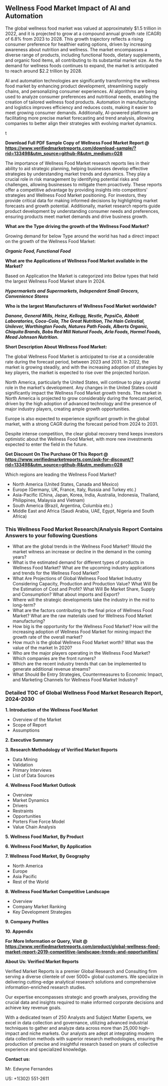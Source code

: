 <h2>Wellness Food Market Impact of AI and Automation</h2><p>The global wellness food market was valued at approximately $1.5 trillion in 2022, and it is projected to grow at a compound annual growth rate (CAGR) of 6.8% from 2023 to 2028. This growth trajectory reflects a rising consumer preference for healthier eating options, driven by increasing awareness about nutrition and wellness. The market encompasses a diverse range of products, including functional foods, dietary supplements, and organic food items, all contributing to its substantial market size. As the demand for wellness foods continues to expand, the market is anticipated to reach around $2.2 trillion by 2028.</p><p>AI and automation technologies are significantly transforming the wellness food market by enhancing product development, streamlining supply chains, and personalizing consumer experiences. AI algorithms are being used to analyze consumer preferences and nutritional needs, enabling the creation of tailored wellness food products. Automation in manufacturing and logistics improves efficiency and reduces costs, making it easier to meet growing consumer demands. Additionally, AI-powered platforms are facilitating more precise market forecasting and trend analysis, allowing companies to better align their strategies with evolving market dynamics.</p>t</p><p id="" class=""><strong>Download Full PDF Sample Copy of Wellness Food Market Report @ <a href="https://www.verifiedmarketreports.com/download-sample/?rid=133498&utm_source=github-R&utm_medium=028" target="_blank">https://www.verifiedmarketreports.com/download-sample/?rid=133498&utm_source=github-R&utm_medium=028</a></strong></p><p>The importance of&nbsp;Wellness Food Market research reports lies in their ability to aid strategic planning, helping businesses develop effective strategies by understanding market trends and dynamics. They play a crucial role in risk management by identifying potential risks and challenges, allowing businesses to mitigate them proactively. These reports offer a competitive advantage by providing insights into competitors' strategies and Wellness Food Market positioning. For investors, they provide critical data for making informed decisions by highlighting market forecasts and growth potential. Additionally, market research reports guide product development by understanding consumer needs and preferences, ensuring products meet market demands and drive business growth.</p><p><strong>What are the&nbsp;Type driving the growth of the Wellness Food Market?</strong></p><p id="" class="">Growing demand for below Type around the world has had a direct impact on the growth of the Wellness Food Market:</p><em><strong>Organic Food, Functional Food</strong></em></p><strong>What are the&nbsp;Applications&nbsp;of Wellness Food Market available in the Market?</strong></p><p id="" class="">Based on Application the Market is categorized into Below types that held the largest Wellness Food Market share In 2024.</p><em><strong>Hypermarkets and Supermarkets, Independent Small Grocers, Convenience Stores</strong></em></p><strong>Who is the largest Manufacturers of Wellness Food Market worldwide?</strong></p><p><em><strong>Danone, General Mills, Heinz, Kellogg, Nestle, PepsiCo, Abbott Laboratories, Coco-Cola, The Great Nutrition, The Hain Celestial, Unilever, Worthington Foods, Natures Path Foods, Alberts Organic, Chiquita Brands, Bobs Red Mill Natural Foods, Arla Foods, Hormel Foods, Mead Johnson Nutrition.</strong></em></p><p id="" class=""><strong>Short Description About Wellness Food Market:</strong></p><p>The global Wellness Food Market is anticipated to rise at a considerable rate during the forecast period, between 2023 and 2031. In 2022, the market is growing steadily, and with the increasing adoption of strategies by key players, the market is expected to rise over the projected horizon.</p><p>North America, particularly the United States, will continue to play a pivotal role in the market's development. Any changes in the United States could significantly impact the Wellness Food Market growth trends. The market in North America is projected to grow considerably during the forecast period, driven by the high adoption of advanced technology and the presence of major industry players, creating ample growth opportunities.</p><p>Europe is also expected to experience significant growth in the global market, with a strong CAGR during the forecast period from 2024 to 2031.</p><p>Despite intense competition, the clear global recovery trend keeps investors optimistic about the Wellness Food Market, with more new investments expected to enter the field in the future.</p><p id="" class=""><strong>Get Discount On The Purchase Of This Report @ <a href="https://www.verifiedmarketreports.com/ask-for-discount/?rid=133498&utm_source=github-R&utm_medium=028" target="_blank">https://www.verifiedmarketreports.com/ask-for-discount/?rid=133498&utm_source=github-R&utm_medium=028</a></strong></p>Which regions are leading the Wellness Food Market?</p><ul><li>North America (United States, Canada and Mexico)</li><li>Europe (Germany, UK, France, Italy, Russia and Turkey etc.)</li><li>Asia-Pacific (China, Japan, Korea, India, Australia, Indonesia, Thailand, Philippines, Malaysia and Vietnam)</li><li>South America (Brazil, Argentina, Columbia etc.)</li><li>Middle East and Africa (Saudi Arabia, UAE, Egypt, Nigeria and South Africa)</li></ul><h3 id="" class="">This Wellness Food Market Research/Analysis Report Contains Answers to your following Questions</h3><ul><li>What are the global trends in the Wellness Food Market? Would the market witness an increase or decline in the demand in the coming years?</li><li>What is the estimated demand for different types of products in Wellness Food Market? What are the upcoming industry applications and trends for the Wellness Food Market?</li><li>What Are Projections of Global Wellness Food Market Industry Considering Capacity, Production and Production Value? What Will Be the Estimation of Cost and Profit? What Will Be Market Share, Supply and Consumption? What about imports and Export?</li><li>Where will the strategic developments take the industry in the mid to long-term?</li><li>What are the factors contributing to the final price of Wellness Food Market? What are the raw materials used for Wellness Food Market manufacturing?</li><li>How big is the opportunity for the Wellness Food Market? How will the increasing adoption of Wellness Food Market for mining impact the growth rate of the overall market?</li><li>How much is the global Wellness Food Market worth? What was the value of the market In 2020?</li><li>Who are the major players operating in the Wellness Food Market? Which companies are the front runners?</li><li>Which are the recent industry trends that can be implemented to generate additional revenue streams?</li><li>What Should Be Entry Strategies, Countermeasures to Economic Impact, and Marketing Channels for Wellness Food Market Industry?</li></ul><h3 id="" class="">Detailed TOC of Global Wellness Food Market Research Report, 2024-2030</h3><p id="" class=""><strong>1. Introduction of the Wellness Food Market</strong></p><ul><li>Overview of the Market</li><li>Scope of Report</li><li>Assumptions</li></ul><p id="" class=""><strong>2. Executive Summary</strong></p><p id="" class=""><strong>3. Research Methodology of Verified Market Reports</strong></p><ul><li>Data Mining</li><li>Validation</li><li>Primary Interviews</li><li>List of Data Sources</li></ul><p id="" class=""><strong>4. Wellness Food Market Outlook</strong></p><ul><li>Overview</li><li>Market Dynamics</li><li>Drivers</li><li>Restraints</li><li>Opportunities</li><li>Porters Five Force Model</li><li>Value Chain Analysis</li></ul><p id="" class=""><strong>5. Wellness Food Market, By Product</strong></p><p id="" class=""><strong>6. Wellness Food Market, By Application</strong></p><p id="" class=""><strong>7. Wellness Food Market, By Geography</strong></p><ul><li>North America</li><li>Europe</li><li>Asia Pacific</li><li>Rest of the World</li></ul><p id="" class=""><strong>8. Wellness Food Market Competitive Landscape</strong></p><ul><li>Overview</li><li>Company Market Ranking</li><li>Key Development Strategies</li></ul><p id="" class=""><strong>9. Company Profiles</strong></p><p id="" class=""><strong>10. Appendix</strong></p><p id="" class=""><strong>For More Information or Query, Visit @ <a href="https://www.verifiedmarketreports.com/product/global-wellness-food-market-report-2019-competitive-landscape-trends-and-opportunities/" target="_blank">https://www.verifiedmarketreports.com/product/global-wellness-food-market-report-2019-competitive-landscape-trends-and-opportunities/</a></strong></p><p id="" class=""><strong>About Us: Verified Market Reports</strong></p><p id="" class="">Verified Market Reports is a premier Global Research and Consulting firm serving a diverse clientele of over 5000+ global customers. We specialize in delivering cutting-edge analytical research solutions and comprehensive information-enriched research studies.</p><p id="" class="">Our expertise encompasses strategic and growth analyses, providing the crucial data and insights required to make informed corporate decisions and achieve key revenue goals.</p><p id="" class="">With a dedicated team of 250 Analysts and Subject Matter Experts, we excel in data collection and governance, utilizing advanced industrial techniques to gather and analyze data across more than 25,000 high-impact and niche markets. Our analysts are adept at integrating modern data collection methods with superior research methodologies, ensuring the production of precise and insightful research based on years of collective experience and specialized knowledge.</p><p id="" class=""><strong>Contact us:</strong></p><p id="" class="">Mr. Edwyne Fernandes</p><p id="" class="">US: +1(302) 551-2611</p>